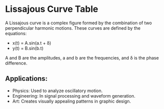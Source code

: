 # Lissajous Curve Table
A Lissajous curve is a complex figure formed by the combination of two perpendicular harmonic motions. These curves are defined by the equations:
- x(t) = A.sin(a.t + δ)
- y(t) = B.sin(b.t)

A and B are the amplitudes, a and b are the frequencies, and δ is the phase difference.

## Applications:
- Physics: Used to analyze oscillatory motion.
- Engineering: In signal processing and waveform generation.
- Art: Creates visually appealing patterns in graphic design.
